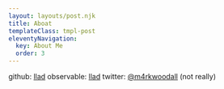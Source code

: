 ```yaml
---
layout: layouts/post.njk
title: Aboat
templateClass: tmpl-post
eleventyNavigation:
  key: About Me
  order: 3
---
```


github: [llad](https://github.com/llad)
observable: [llad](https://observablehq.com/@llad)
twitter: [@m4rkwoodall](https://twitter.com/m4rkwoodall) (not really)